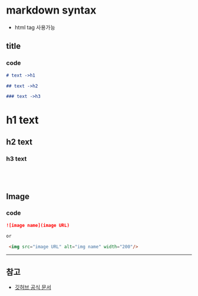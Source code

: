# markdown syntax

-   html tag 사용가능

## title

### code

```md
# text ->h1

## text ->h2

### text ->h3
```

# h1 text

## h2 text

### h3 text

<br/>
<br />

## Image

### code

```md
![image name](image URL)

or

 <img src="image URL" alt="img name" width="200"/>
```

---

## 참고

-   [깃허브 공식 문서](https://guides.github.com/features/mastering-markdown/)

